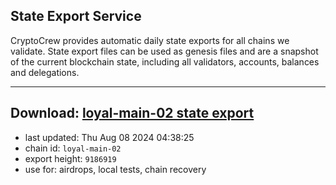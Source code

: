 ## State Export Service
CryptoCrew provides automatic daily state exports for all chains we validate. State export files can be used as genesis files and are a snapshot of the current blockchain state, including all validators, accounts, balances and delegations.

---
**Download: [loyal-main-02 state export](https://dl-eu2.ccvalidators.com/SERVICE/loyal/loyal-main-02_export_9186919.json)**
---

- last updated: Thu Aug 08 2024 04:38:25
- chain id: `loyal-main-02`
- export height: `9186919`
- use for: airdrops, local tests, chain recovery
